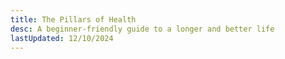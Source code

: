 ```yaml
---
title: The Pillars of Health
desc: A beginner-friendly guide to a longer and better life
lastUpdated: 12/10/2024
---
```

